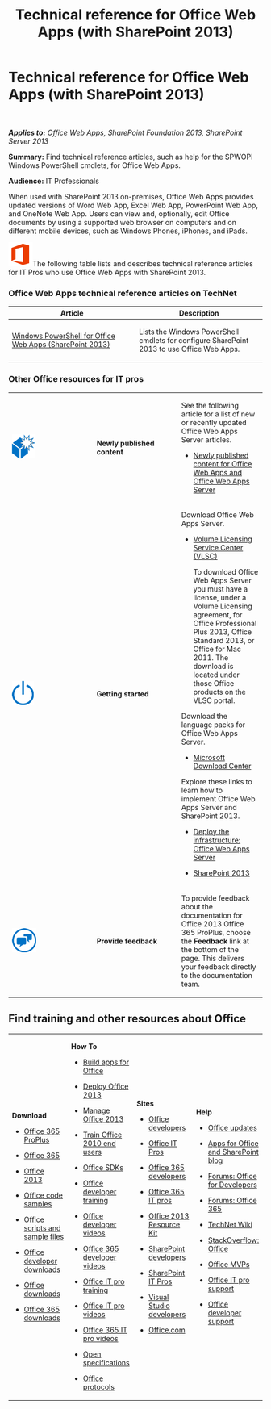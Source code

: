 ﻿---
title: Technical reference for Office Web Apps (with SharePoint 2013)
TOCTitle: Technical reference
ms:assetid: ef0b4cbd-f198-44a8-80f4-355494488f80
ms:mtpsurl: https://technet.microsoft.com/en-us/library/Ee890081(v=office.15)
ms:contentKeyID: 48409086
ms.date: 12/13/2016
mtps_version: v=office.15
---

# Technical reference for Office Web Apps (with SharePoint 2013)

 

_**Applies to:** Office Web Apps, SharePoint Foundation 2013, SharePoint Server 2013_


**Summary:** Find technical reference articles, such as help for the SPWOPI Windows PowerShell cmdlets, for Office Web Apps.

**Audience:** IT Professionals

When used with SharePoint 2013 on-premises, Office Web Apps provides updated versions of Word Web App, Excel Web App, PowerPoint Web App, and OneNote Web App. Users can view and, optionally, edit Office documents by using a supported web browser on computers and on different mobile devices, such as Windows Phones, iPhones, and iPads.


![Office 2013 logo](images/JJ219456.a106e261-2cd0-43b7-af77-92de7e4b6fb9(Office.15).png "Office 2013 logo")The following table lists and describes technical reference articles for IT Pros who use Office Web Apps with SharePoint 2013.

### Office Web Apps technical reference articles on TechNet

<table>
<colgroup>
<col style="width: 50%" />
<col style="width: 50%" />
</colgroup>
<thead>
<tr class="header">
<th>Article</th>
<th>Description</th>
</tr>
</thead>
<tbody>
<tr class="odd">
<td><p><a href="windows-powershell-for-office-web-apps-sharepoint-2013.md">Windows PowerShell for Office Web Apps (SharePoint 2013)</a></p></td>
<td><p>Lists the Windows PowerShell cmdlets for configure SharePoint 2013 to use Office Web Apps.</p></td>
</tr>
</tbody>
</table>


### Other Office resources for IT pros

<table>
<colgroup>
<col style="width: 33%" />
<col style="width: 33%" />
<col style="width: 33%" />
</colgroup>
<tbody>
<tr class="odd">
<td><p><img src="images/JJ219457.22cad0f4-303d-4a40-90a3-fa08e69dfdaf(Office.15).png" title="What&#39;s new icon (box)" alt="What&#39;s new icon (box)" /></p></td>
<td><p><strong>Newly published content</strong></p></td>
<td><p>See the following article for a list of new or recently updated Office Web Apps Server articles.</p>
<ul>
<li><p><a href="https://technet.microsoft.com/en-us/library/ff433481(v=office.15)">Newly published content for Office Web Apps and Office Web Apps Server</a></p></li>
</ul></td>
</tr>
<tr class="even">
<td><p><img src="images/JJ219456.6b2d6dfa-7dc8-40fb-8335-af68b575f8cb(Office.15).png" title="Getting started" alt="Getting started" /></p></td>
<td><p><strong>Getting started</strong></p></td>
<td><p>Download Office Web Apps Server.</p>
<ul>
<li><p><a href="http://go.microsoft.com/fwlink/p/?linkid=256561">Volume Licensing Service Center (VLSC)</a></p>
<p>To download Office Web Apps Server you must have a license, under a Volume Licensing agreement, for Office Professional Plus 2013, Office Standard 2013, or Office for Mac 2011. The download is located under those Office products on the VLSC portal.</p></li>
</ul>
<p>Download the language packs for Office Web Apps Server.</p>
<ul>
<li><p><a href="http://go.microsoft.com/fwlink/p/?linkid=263945">Microsoft Download Center</a></p></li>
</ul>
<p>Explore these links to learn how to implement Office Web Apps Server and SharePoint 2013.</p>
<ul>
<li><p><a href="deploy-the-infrastructure-office-web-apps-server.md">Deploy the infrastructure: Office Web Apps Server</a></p></li>
<li><p><a href="https://technet.microsoft.com/en-us/library/cc303422(v=office.15)">SharePoint 2013</a></p></li>
</ul></td>
</tr>
<tr class="odd">
<td><p><img src="images/JJ219456.6fa793ee-ede9-4476-901c-de96ea37fc3a(Office.15).png" title="Chat icon" alt="Chat icon" /></p></td>
<td><p><strong>Provide feedback</strong></p></td>
<td><p>To provide feedback about the documentation for Office 2013 Office 365 ProPlus, choose the <strong>Feedback</strong> link at the bottom of the page. This delivers your feedback directly to the documentation team.</p></td>
</tr>
</tbody>
</table>


## Find training and other resources about Office


<table>
<colgroup>
<col style="width: 25%" />
<col style="width: 25%" />
<col style="width: 25%" />
<col style="width: 25%" />
</colgroup>
<tbody>
<tr class="odd">
<td><p><strong>Download</strong></p>
<ul>
<li><p><a href="http://technet.microsoft.com/evalcenter/hh973391">Office 365 ProPlus</a></p></li>
<li><p><a href="http://go.microsoft.com/fwlink/p/?linkid=507653">Office 365</a></p></li>
<li><p><a href="http://technet.microsoft.com/en-us/evalcenter/ee390818.aspx">Office 2013</a></p></li>
<li><p><a href="http://code.msdn.microsoft.com/office/">Office code samples</a></p></li>
<li><p><a href="http://gallery.technet.microsoft.com/office/">Office scripts and sample files</a></p></li>
<li><p><a href="http://msdn.microsoft.com/en-us/office/aa905351">Office developer downloads</a></p></li>
<li><p><a href="http://www.microsoft.com/download/en/office.aspx?q=office">Office downloads</a></p></li>
<li><p><a href="http://www.microsoft.com/en-us/download/search.aspx?q=office+365">Office 365 downloads</a></p></li>
</ul></td>
<td><p><strong>How To</strong></p>
<ul>
<li><p><a href="http://technet.microsoft.com/en-us/library/jj220060.aspx">Build apps for Office</a></p></li>
<li><p><a href="http://technet.microsoft.com/en-us/library/cc178982.aspx">Deploy Office 2013</a></p></li>
<li><p><a href="http://technet.microsoft.com/en-us/library/cc179068.aspx">Manage Office 2013</a></p></li>
<li><p><a href="http://technet.microsoft.com/en-us/office/ff381682.aspx">Train Office 2010 end users</a></p></li>
<li><p><a href="http://msdn.microsoft.com/en-us/office/aa905496.aspx">Office SDKs</a></p></li>
<li><p><a href="http://msdn.microsoft.com/en-us/office/aa905375">Office developer training</a></p></li>
<li><p><a href="http://www.microsoft.com/resources/msdn/en-us/office/media/video/video.html?cid=odc%26from=mscomodc">Office developer videos</a></p></li>
<li><p><a href="http://www.microsoft.com/resources/msdn/en-us/office/media/video/video.html?cid=o365%26from=mscomo365">Office 365 developer videos</a></p></li>
<li><p><a href="http://technet.microsoft.com/en-us/office/ff519671">Office IT pro training</a></p></li>
<li><p><a href="http://www.microsoft.com/resources/technet/en-us/office/media/video/video.html?cid=otc%26from=mscomotc">Office IT pro videos</a></p></li>
<li><p><a href="http://www.microsoft.com/resources/technet/en-us/office/media/video/video.html?cid=o365%26from=mscomo365">Office 365 IT pro videos</a></p></li>
<li><p><a href="http://msdn.microsoft.com/en-us/openspecifications/">Open specifications</a></p></li>
<li><p><a href="http://msdn.microsoft.com/en-us/library/cc307282(v=office.12).aspx">Office protocols</a></p></li>
</ul></td>
<td><p><strong>Sites</strong></p>
<ul>
<li><p><a href="http://msdn.microsoft.com/en-us/office">Office developers</a></p></li>
<li><p><a href="http://technet.microsoft.com/en-us/office">Office IT Pros</a></p></li>
<li><p><a href="http://msdn.microsoft.com/en-us/office/hh506337">Office 365 developers</a></p></li>
<li><p><a href="http://technet.microsoft.com/en-us/hh912691">Office 365 IT pros</a></p></li>
<li><p><a href="http://technet.microsoft.com/en-us/library/cc303401.aspx">Office 2013 Resource Kit</a></p></li>
<li><p><a href="http://msdn.microsoft.com/en-us/sharepoint">SharePoint developers</a></p></li>
<li><p><a href="http://technet.microsoft.com/en-us/sharepoint">SharePoint IT Pros</a></p></li>
<li><p><a href="http://msdn.microsoft.com/en-us/vstudio/aa718325">Visual Studio developers</a></p></li>
<li><p><a href="http://office.microsoft.com/">Office.com</a></p></li>
</ul></td>
<td><p><strong>Help</strong></p>
<ul>
<li><p><a href="http://technet.microsoft.com/en-us/office/ee748587.aspx">Office updates</a></p></li>
<li><p><a href="http://blogs.msdn.com/b/officeapps">Apps for Office and SharePoint blog</a></p></li>
<li><p><a href="http://social.msdn.microsoft.com/forums/en-us/category/officedev%2coldevelopment%2csharepoint2010%2csharepoint%2cprojectserver2010%2cprojectprofessional2010%2cuc/">Forums: Office for Developers</a></p></li>
<li><p><a href="http://community.office365.com/en-us/forums/default.aspx">Forums: Office 365</a></p></li>
<li><p><a href="http://social.technet.microsoft.com/wiki">TechNet Wiki</a></p></li>
<li><p><a href="http://stackoverflow.com/search?q=office">StackOverflow: Office</a></p></li>
<li><p><a href="http://mvp.microsoft.com/en-us/mvp/search-mvp.aspx?kw=office">Office MVPs</a></p></li>
<li><p><a href="http://technet.microsoft.com/en-us/ms772425">Office IT pro support</a></p></li>
<li><p><a href="http://msdn.microsoft.com/en-us/office/aa905515">Office developer support</a></p></li>
</ul></td>
</tr>
</tbody>
</table>

